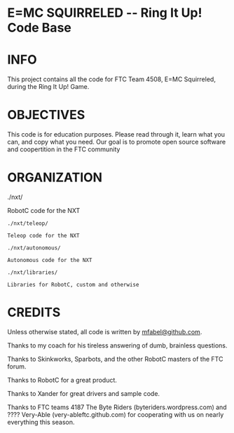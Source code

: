 E=MC SQUIRRELED -- Ring It Up! Code Base
========================================



INFO
====

This project contains all the code for FTC Team 4508, E=MC Squirreled, during the Ring It Up! Game.


OBJECTIVES
==========

This code is for education purposes. Please read through it, learn what you can, and copy what you need. Our goal is to promote open source software and coopertition in the FTC community


ORGANIZATION
============

./nxt/

RobotC code for the NXT

	./nxt/teleop/

	Teleop code for the NXT

	./nxt/autonomous/

	Autonomous code for the NXT

	./nxt/libraries/

	Libraries for RobotC, custom and otherwise


CREDITS
=======

Unless otherwise stated, all code is written by mfabel@github.com.

Thanks to my coach for his tireless answering of dumb, brainless questions.

Thanks to Skinkworks, Sparbots, and the other RobotC masters of the FTC forum.

Thanks to RobotC for a great product.

Thanks to Xander for great drivers and sample code.

Thanks to FTC teams 4187 The Byte Riders (byteriders.wordpress.com) and ???? Very-Able (very-ableftc.github.com) for cooperating with us on nearly everything this season.
